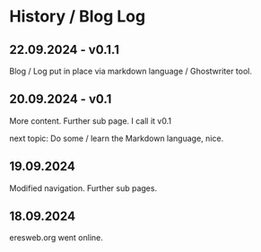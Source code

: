 # History / Blog Log

## 22.09.2024 - v0.1.1

Blog / Log put in place via markdown language / Ghostwriter tool.

## 20.09.2024 - v0.1

More content. Further sub page. I call it v0.1

next topic: Do some / learn the Markdown language, nice.

## 19.09.2024

Modified navigation. Further sub pages.

## 18.09.2024

eresweb.org went online.
